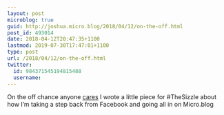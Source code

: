 ```yaml
---
layout: post
microblog: true
guid: http://joshua.micro.blog/2018/04/12/on-the-off.html
post_id: 493014
date: 2018-04-12T20:47:35+1100
lastmod: 2019-07-30T17:47:01+1100
type: post
url: /2018/04/12/on-the-off.html
twitter:
  id: 984371545194815488
  username: 
---
```

On the off chance anyone [cares](https://share.thesizzle.com.au/sizzleshare/?id=5082) I wrote a little piece for #TheSizzle about how I’m taking a step back from Facebook and going all in on Micro.blog

